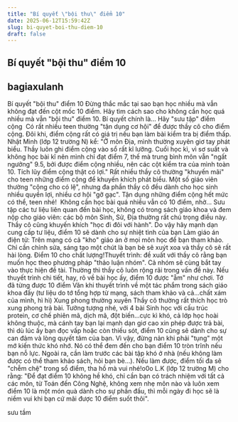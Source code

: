 ```yaml
---
title: "Bí quyết \"bội thu\" điểm 10"
date: 2025-06-12T15:59:42Z
slug: bi-quyet-boi-thu-diem-10
draft: false
---
```


## Bí quyết "bội thu" điểm 10

## bagiaxulanh

Bí quyết "bội thu" điểm 10​ 
Đừng thắc mắc tại sao bạn học nhiều mà vẫn không đạt đến cột mốc 10 điểm. Hãy tìm cách sao cho không cần học quá nhiều mà vẫn "bội thu" điểm 10. Bí quyết chính là...​ ​Hãy "sưu tập" điểm cộng​ ​ ​Có rất nhiều teen thường "tận dụng cơ hội" để được thầy cô cho điểm cộng. Đôi khi, điểm cộng rất có giá trị nếu bạn làm bài kiểm tra bị điểm thấp. Nhật Minh (lớp 12 trường N) kể: "Ở môn Địa, mình thường xuyên giơ tay phát biểu. Thầy luôn ghi điểm cộng vào sổ rất kĩ lưỡng. Cuối học kì, vì sơ suất và không học bài kĩ nên mình chỉ đạt điểm 7, thế mà trung bình môn vẫn "ngất ngưởng" 9.5, bởi được điểm cộng nhiều, nên các cột kiểm tra của mình toàn 10. Tích lũy điểm cộng thật có lợi."​ ​Rất nhiều thầy cô thường "khuyến mãi" cho teen những điểm cộng để khuyến khích phát biểu. Một số giáo viên thường "cộng cho có lệ", nhưng đa phần thầy cô đều dành cho học sinh nhiều quyền lợi, nhiều cơ hội "gỡ gạc". Tận dụng những điểm cộng hết mức có thể, teen nhé!​ ​ ​Không cần học bài quá nhiều vẫn có 10 điểm, nhờ...​ ​Sưu tập các tư liệu liên quan đến bài học, không có trong sách giáo khoa và đem nộp cho giáo viên: các bộ môn Sinh, Sử, Địa thường rất chú trọng điều này. Thầy cô cũng khuyến khích "học đi đôi với hành". Do vậy hãy mạnh dạn cung cấp tư liệu, điểm 10 sẽ dành cho sự nhiệt tình của bạn​ ​Làm giáo án điện tử: Trên mạng có cả "kho" giáo án ở mọi môn học để bạn tham khảo. Chỉ cần chỉnh sửa, sáng tạo một chút là bạn bè sẽ xuýt xoa và thầy cô sẽ rất hài lòng. Điểm 10 cho chất lượng!​ ​Thuyết trình: đề xuất với thầy cô rằng bạn muốn học theo phương pháp "thảo luận nhóm". Cả nhóm sẽ cùng bắt tay vào thực hiện đề tài. Thường thì thầy cô luôn rộng rãi trong vấn đề này. Nếu thuyết trình chi tiết, hay, rõ về bài học ấy, điểm 10 được "ẵm" như chơi. Tớ đã từng được 10 điểm Văn khi thuyết trình về một tác phẩm trong sách giáo khoa đấy (tư liệu do tớ tổng hợp từ mạng, sách tham khảo và cả...chất xám của mình, hì hì)​ ​Xung phong thường xuyên​ ​Thầy cô thường rất thích học trò xung phong trả bài. Tưởng tượng nhé, với 4 bài Sinh học với cấu trúc protein, cơ chế phiên mã, dịch mã, đột biến...cực kì khó, cả lớp học hoài không thuộc, mà cánh tay bạn lại mạnh dạn giơ cao xin phép được trả bài, thì dù lúc ấy bạn đọc vấp hoặc còn thiếu sót, điểm 10 cũng sẽ dành cho sự can đảm và lòng quyết tâm của bạn. Vì vậy, đừng nản khi phải "tụng" một mớ kiến thức khó nhớ. Nó có thể đem đến cho bạn điểm 10 tròn trĩnh nếu bạn nỗ lực.​ ​Ngoài ra, cần làm trước các bài tập khó ở nhà (nếu không làm được có thể tham khảo sách, hỏi bạn bè...). Nếu làm được, điểm tối đa sẽ "chễm chệ" trong sổ điểm, tha hồ mà vui nhé!​o0o​ ​L.K (lớp 12 trường M) cho rằng: "Để đạt điểm 10 không hề khó, chỉ cần bạn có trách nhiệm với tất cả các môn, từ Toán đến Công Nghệ, không xem nhẹ môn nào và luôn xem điểm 10 là một món quà dành cho sự phấn đấu, thì mỗi ngày đi học sẽ là niềm vui khi bạn cứ mãi được 10 điểm suốt thôi".​ 
 
 sưu tầm